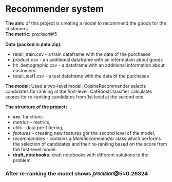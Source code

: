 # Recommender system
**The aim:** of this project is creating a model to recommend the goods for the customers.  
**The metric:** 𝑝𝑟𝑒𝑐𝑖𝑠𝑖𝑜𝑛@5

**Data (packed in data.zip):** 
 * retail_train.csv - a train dataframe with the data of the purchases
 * product.csv - an additional dataframe with an information about goods
 * hh_demographic.csv - a dataframe with an additional information about customers 
 * retail_test1.csv - a test dataframe with the data of the purchases
 
**The model:** Used a two-level model. CosineRecommender selects candidates for ranking at the first-level. CatBoostClassifier calculates scores for re-ranking candidates from 1st level at the second one.  

**The structure of the project:**  
 * **src.** functions: 
  * *metrics* - metrics, 
  * *utils* - data pre-filtering, 
  * *features* - creating new features gor the second level of the model, 
  * *recommenders* - contains a *MainRecommender* class which performs the selection of candidates and their re-ranking based on the score from the first-level model.  
 * **draft_notebooks.** draft notebooks with different solutions to the problem.  
 
### After re-ranking the model shows 𝑝𝑟𝑒𝑐𝑖𝑠𝑖𝑜𝑛@5≈0.26324
